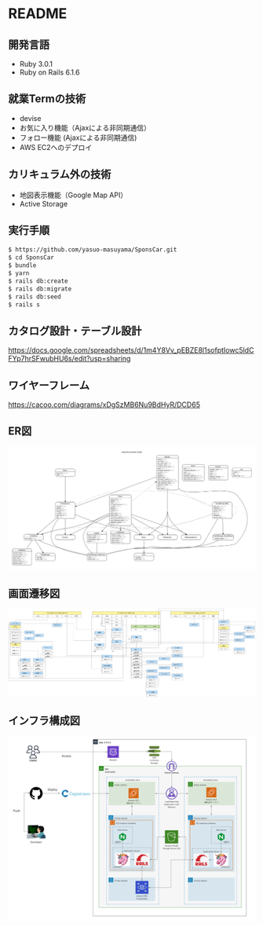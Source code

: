 # README

## 開発言語
* Ruby 3.0.1
* Ruby on Rails 6.1.6

## 就業Termの技術
* devise
* お気に入り機能（Ajaxによる非同期通信）
* フォロー機能 (Ajaxによる非同期通信)
* AWS EC2へのデプロイ

## カリキュラム外の技術
* 地図表示機能（Google Map API）
* Active Storage

## 実行手順
```
$ https://github.com/yasuo-masuyama/SponsCar.git
$ cd SponsCar
$ bundle
$ yarn
$ rails db:create
$ rails db:migrate
$ rails db:seed
$ rails s
```
## カタログ設計・テーブル設計
https://docs.google.com/spreadsheets/d/1m4Y8Vv_pEBZE8l1sofptIowc5ldCFYp7hrSFwubHU6s/edit?usp=sharing

## ワイヤーフレーム
https://cacoo.com/diagrams/xDgSzMB6Nu9BdHyR/DCD65

## ER図

![ER図](app/assets/images/ER.png)

## 画面遷移図

![画面遷移図](app/assets/images/Screen_transition_diagram.png)

## インフラ構成図

![インフラ構成図](app/assets/images/Infrastructure_Configuration_Chart.png)